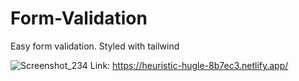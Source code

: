 # Form-Validation
Easy form validation. Styled with tailwind

![Screenshot_234](https://user-images.githubusercontent.com/72458708/147942411-19b0ec1c-4306-4ca5-b002-bc12c754dad1.png)
Link: https://heuristic-hugle-8b7ec3.netlify.app/
